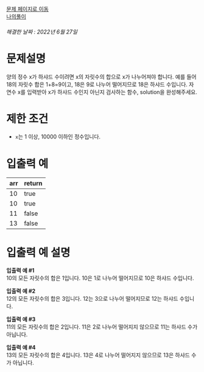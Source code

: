 [문제 페이지로 이동](https://programmers.co.kr/learn/courses/30/lessons/12947)   
[나의풀이](https://github.com/HK-An/coding_practice/blob/main/CodingPractice/programmers-lv1-harshad_number/src/main/java/kr/hk/Solution.java)
###### 해결한 날짜 : 2022년 6월 27일
# 문제설명
양의 정수 x가 하샤드 수이려면 x의 자릿수의 합으로 x가 나누어져야 합니다. 예를 들어 18의 자릿수 합은 1+8=9이고, 18은 9로 나누어 떨어지므로 18은 하샤드 수입니다. 자연수 x를 입력받아 x가 하샤드 수인지 아닌지 검사하는 함수, solution을 완성해주세요.

# 제한 조건
- `x`는 1 이상, 10000 이하인 정수입니다.

# 입출력 예
|arr|return|
|-|-|
|10|true|
|10|true|
|11|false|
|13|false|

# 입출력 예 설명
**입출력 예 #1**  
10의 모든 자릿수의 합은 1입니다. 10은 1로 나누어 떨어지므로 10은 하샤드 수입니다.

**입출력 예 #2**  
12의 모든 자릿수의 합은 3입니다. 12는 3으로 나누어 떨어지므로 12는 하샤드 수입니다.

**입출력 예 #3**  
11의 모든 자릿수의 합은 2입니다. 11은 2로 나누어 떨어지지 않으므로 11는 하샤드 수가 아닙니다.

**입출력 예 #4**  
13의 모든 자릿수의 합은 4입니다. 13은 4로 나누어 떨어지지 않으므로 13은 하샤드 수가 아닙니다.
